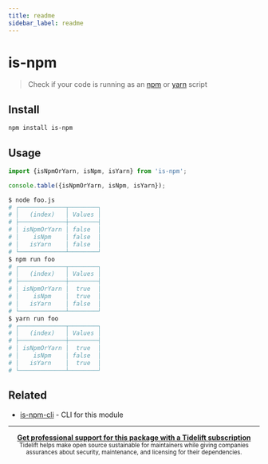```yaml
---
title: readme
sidebar_label: readme
---
```

# is-npm

> Check if your code is running as an [npm](https://docs.npmjs.com/misc/scripts) or [yarn](https://yarnpkg.com/lang/en/docs/cli/run/) script

## Install

```sh
npm install is-npm
```

## Usage

```js
import {isNpmOrYarn, isNpm, isYarn} from 'is-npm';

console.table({isNpmOrYarn, isNpm, isYarn});
```

```sh
$ node foo.js
# ┌─────────────┬────────┐
# │   (index)   │ Values │
# ├─────────────┼────────┤
# │ isNpmOrYarn │ false  │
# │    isNpm    │ false  │
# │   isYarn    │ false  │
# └─────────────┴────────┘
$ npm run foo
# ┌─────────────┬────────┐
# │   (index)   │ Values │
# ├─────────────┼────────┤
# │ isNpmOrYarn │  true  │
# │    isNpm    │  true  │
# │   isYarn    │ false  │
# └─────────────┴────────┘
$ yarn run foo
# ┌─────────────┬────────┐
# │   (index)   │ Values │
# ├─────────────┼────────┤
# │ isNpmOrYarn │  true  │
# │    isNpm    │ false  │
# │   isYarn    │  true  │
# └─────────────┴────────┘
```

## Related

- [is-npm-cli](https://github.com/sindresorhus/is-npm-cli) - CLI for this module

---

<div align="center">
	<b>
		<a href="https://tidelift.com/subscription/pkg/npm-is-npm?utm_source=npm-is-npm&utm_medium=referral&utm_campaign=readme">Get professional support for this package with a Tidelift subscription</a>
	</b>
	<br>
	<sub>
		Tidelift helps make open source sustainable for maintainers while giving companies<br>assurances about security, maintenance, and licensing for their dependencies.
	</sub>
</div>

